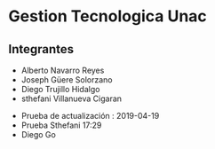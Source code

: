 # Gestion Tecnologica Unac  
## Integrantes
* Alberto Navarro Reyes
* Joseph Güere Solorzano
* Diego Trujillo Hidalgo
* sthefani Villanueva Cigaran

- Prueba de actualización : 2019-04-19
- Prueba Sthefani 17:29
- Diego Go
